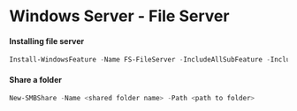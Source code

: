 # Windows Server - File Server

#### Installing file server
```powershell
Install-WindowsFeature -Name FS-FileServer -IncludeAllSubFeature -IncludeManagementTools
```

#### Share a folder
```powershell
New-SMBShare -Name <shared folder name> -Path <path to folder>
```